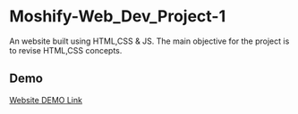 
# Moshify-Web_Dev_Project-1

An website built using HTML,CSS & JS. The main objective for the project is to revise HTML,CSS concepts.


## Demo


[Website DEMO Link ](https://cselonewolf.github.io/Moshify-Web_Dev_Project-1/)
